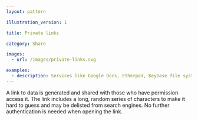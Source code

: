 ```yaml
---
layout: pattern

illustration_version: 1

title: Private links

category: Share

images:
  - url: /images/private-links.svg

examples:
  - description: Services like Google Docs, Etherpad, Keybase file system and Dropbox have link sharing options
---
```


A link to data is generated and shared with those who have permission access it. The link includes a long, random series of characters to make it hard to guess and may be delisted from search engines. No further authentication is needed when opening the link.
